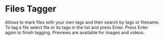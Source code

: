 # Files Tagger
Allows to mark files with your own tags and then search by tags or filename.
To tag a file select file or its tags in the list and press Enter. Press Enter again to finish tagging.
Previews are available for images and videos.